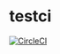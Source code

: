 # testci


[![CircleCI](https://circleci.com/gh/dbrunonascimento/testci/tree/master.svg?style=svg)](https://circleci.com/gh/dbrunonascimento/testci/tree/master)
